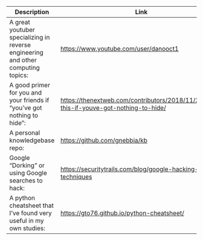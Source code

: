 Description | Link
------------ | ------------
A great youtuber specializing in reverse engineering and other computing topics: | https://www.youtube.com/user/danooct1
A good primer for you and your friends if “you’ve got nothing to hide”: | https://thenextweb.com/contributors/2018/11/20/read-this-if-youve-got-nothing-to-hide/
A personal knowledgebase repo: | https://github.com/gnebbia/kb
Google “Dorking” or using Google searches to hack: | https://securitytrails.com/blog/google-hacking-techniques
A python cheatsheet that I’ve found very useful in my own studies: | https://gto76.github.io/python-cheatsheet/
